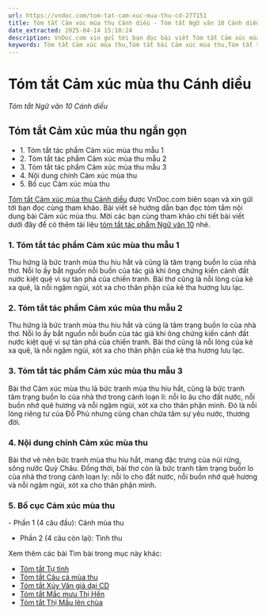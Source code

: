 ```yaml
---
url: https://vndoc.com/tom-tat-cam-xuc-mua-thu-cd-277151
title: Tóm tắt Cảm xúc mùa thu Cánh diều - Tóm tắt Ngữ văn 10 Cánh diều - VnDoc.com
date_extracted: 2025-04-14 15:10:24
description: VnDoc.com xin gửi tới bạn đọc bài viết Tóm tắt Cảm xúc mùa thu Cánh diều. Mời các bạn cùng tham khảo chi tiết bài viết dưới đây.
keywords: Tóm tắt Cảm xúc mùa thu,Tóm tắt bài Cảm xúc mùa thu,Tóm tắt tác phẩm Cảm xúc mùa thu,Tóm tắt Cảm xúc mùa thu ngắn gọn,cảm xúc mùa thu,ngữ văn 10 CD,Tóm tắt ngữ văn 10 CD,ngữ văn 10 cánh diều,tóm tắt ngữ văn 10 cánh diều,cảm xúc mùa thu tóm tắt
---
```


# Tóm tắt Cảm xúc mùa thu Cánh diều
 _Tóm tắt Ngữ văn 10 Cánh diều_
## Tóm tắt Cảm xúc mùa thu ngắn gọn
  * 1\. Tóm tắt tác phẩm Cảm xúc mùa thu mẫu 1
  * 2\. Tóm tắt tác phẩm Cảm xúc mùa thu mẫu 2
  * 3\. Tóm tắt tác phẩm Cảm xúc mùa thu mẫu 3
  * 4\. Nội dung chính Cảm xúc mùa thu
  * 5\. Bố cục Cảm xúc mùa thu

[Tóm tắt Cảm xúc mùa thu Cánh diều](<https://vndoc.com/tom-tat-cam-xuc-mua-thu-cd-277151>) được VnDoc.com biên soạn và xin gửi tới bạn đọc cùng tham khảo. Bài viết sẽ hướng dẫn bạn đọc tóm tắm nội dung bài Cảm xúc mùa thu. Mời các bạn cùng tham khảo chi tiết bài viết dưới đây để có thêm tài liệu [tóm tắt tác phẩm Ngữ văn 10](<https://vndoc.com/tom-tat-ngu-van-10-cd>) nhé.
### 1\. Tóm tắt tác phẩm Cảm xúc mùa thu mẫu 1
Thu hứng là bức tranh mùa thu hiu hắt và cũng là tâm trạng buồn lo của nhà thơ. Nỗi lo ấy bắt nguồn nỗi buồn của tác giả khi ông chứng kiến cảnh đất nước kiệt quệ vì sự tàn phá của chiến tranh. Bài thơ cũng là nỗi lòng của kẻ xa quê, là nỗi ngậm ngùi, xót xa cho thân phận của kẻ tha hương lưu lạc.
### 2\. Tóm tắt tác phẩm Cảm xúc mùa thu mẫu 2
Thu hứng là bức tranh mùa thu hiu hắt và cũng là tâm trạng buồn lo của nhà thơ. Nỗi lo ấy bắt nguồn nỗi buồn của tác giả khi ông chứng kiến cảnh đất nước kiệt quệ vì sự tàn phá của chiến tranh. Bài thơ cũng là nỗi lòng của kẻ xa quê, là nỗi ngậm ngùi, xót xa cho thân phận của kẻ tha hương lưu lạc.
### 3\. Tóm tắt tác phẩm Cảm xúc mùa thu mẫu 3
Bài thơ Cảm xúc mùa thu là bức tranh mùa thu hiu hắt, cũng là bức tranh tâm trạng buồn lo của nhà thơ trong cảnh loạn li: nỗi lo âu cho đất nước, nỗi buồn nhớ quê hương và nỗi ngậm ngùi, xót xa cho thân phận mình. Đó là nỗi lòng riêng tư của Đỗ Phủ nhưng cũng chan chứa tâm sự yêu nước, thương đời.
### 4\. Nội dung chính Cảm xúc mùa thu
Bài thơ vẽ nên bức tranh mùa thu hiu hắt, mang đặc trưng của núi rừng, sông nước Quỳ Châu. Đồng thời, bài thơ còn là bức tranh tâm trạng buồn lo của nhà thơ trong cảnh loạn ly: nỗi lo cho đất nước, nỗi buồn nhớ quê hương và nỗi ngậm ngùi, xót xa cho thân phận mình.
### 5\. Bố cục Cảm xúc mùa thu
\- Phần 1 \(4 câu đầu\): Cảnh mùa thu
  * Phần 2 \(4 câu còn lại\): Tình thu

Xem thêm các bài Tìm bài trong mục này khác:
  * [Tóm tắt Tự tình](</tom-tat-tu-tinh-cd-277157>)
  * [Tóm tắt Câu cá mùa thu](</tom-tat-cau-ca-mua-thu-cd-277159>)
  * [Tóm tắt Xúy Vân giả dại CD](</tom-tat-xuy-van-gia-dai-cd-277161>)
  * [Tóm tắt Mắc mưu Thị Hến](</tom-tat-mac-muu-thi-hen-cd-277164>)
  * [Tóm tắt Thị Mầu lên chùa](</tom-tat-thi-mau-len-chua-cd-277170>)

